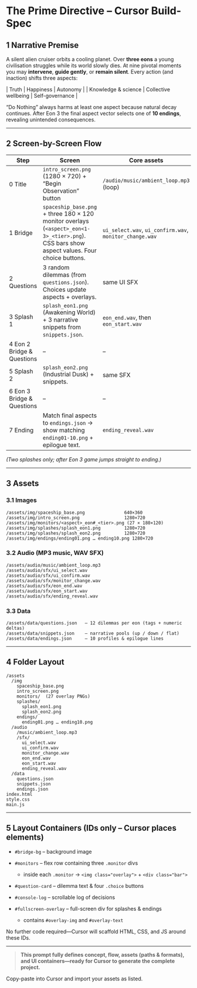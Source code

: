 # The Prime Directive – Cursor Build-Spec

## 1 Narrative Premise

A silent alien cruiser orbits a cooling planet. Over **three eons** a young civilisation struggles while its world slowly dies. At nine pivotal moments you may **intervene**, **guide gently**, or **remain silent**. Every action (and inaction) shifts three aspects:

\| Truth | Happiness | Autonomy |
\| Knowledge & science | Collective wellbeing | Self-governance |

“Do Nothing” always harms at least one aspect because natural decay continues. After Eon 3 the final aspect vector selects one of **10 endings**, revealing unintended consequences.

---

## 2 Screen-by-Screen Flow

| Step                       | Screen                                                                                                                                      | Core assets                                             | Audio |
| -------------------------- | ------------------------------------------------------------------------------------------------------------------------------------------- | ------------------------------------------------------- | ----- |
| 0 Title                    | `intro_screen.png` (1280 × 720) + “Begin Observation” button                                                                                | `/audio/music/ambient_loop.mp3` (loop)                  |       |
| 1 Bridge                   | `spaceship_base.png` + three 180 × 120 monitor overlays (`<aspect>_eon<1-3>_<tier>.png`). CSS bars show aspect values. Four choice buttons. | `ui_select.wav`, `ui_confirm.wav`, `monitor_change.wav` |       |
| 2 Questions                | 3 random dilemmas (from `questions.json`). Choices update aspects + overlays.                                                               | same UI SFX                                             |       |
| 3 Splash 1                 | `splash_eon1.png` (Awakening World) + 3 narrative snippets from `snippets.json`.                                                            | `eon_end.wav`, then `eon_start.wav`                     |       |
| 4 Eon 2 Bridge & Questions | –                                                                                                                                           | –                                                       |       |
| 5 Splash 2                 | `splash_eon2.png` (Industrial Dusk) + snippets.                                                                                             | same SFX                                                |       |
| 6 Eon 3 Bridge & Questions | –                                                                                                                                           | –                                                       |       |
| 7 Ending                   | Match final aspects to `endings.json` → show matching `ending01-10.png` + epilogue text.                                                    | `ending_reveal.wav`                                     |       |

_(Two splashes only; after Eon 3 game jumps straight to ending.)_

---

## 3 Assets

### 3.1 Images

```
/assets/img/spaceship_base.png               640×360
/assets/img/intro_screen.png                 1280×720
/assets/img/monitors/<aspect>_eon#_<tier>.png (27 × 180×120)
/assets/img/splashes/splash_eon1.png         1280×720
/assets/img/splashes/splash_eon2.png         1280×720
/assets/img/endings/ending01.png … ending10.png 1280×720
```

### 3.2 Audio (MP3 music, WAV SFX)

```
/assets/audio/music/ambient_loop.mp3
/assets/audio/sfx/ui_select.wav
/assets/audio/sfx/ui_confirm.wav
/assets/audio/sfx/monitor_change.wav
/assets/audio/sfx/eon_end.wav
/assets/audio/sfx/eon_start.wav
/assets/audio/sfx/ending_reveal.wav
```

### 3.3 Data

```
/assets/data/questions.json   – 12 dilemmas per eon (tags + numeric deltas)
/assets/data/snippets.json    – narrative pools (up / down / flat)
/assets/data/endings.json     – 10 profiles & epilogue lines
```

---

## 4 Folder Layout

```
/assets
  /img
    spaceship_base.png
    intro_screen.png
    monitors/  (27 overlay PNGs)
    splashes/
      splash_eon1.png
      splash_eon2.png
    endings/
      ending01.png … ending10.png
  /audio
    /music/ambient_loop.mp3
    /sfx/
      ui_select.wav
      ui_confirm.wav
      monitor_change.wav
      eon_end.wav
      eon_start.wav
      ending_reveal.wav
  /data
    questions.json
    snippets.json
    endings.json
index.html
style.css
main.js
```

---

## 5 Layout Containers (IDs only – Cursor places elements)

- `#bridge-bg` – background image
- `#monitors` – flex row containing three `.monitor` divs

  - inside each `.monitor` → `<img class="overlay">` + `<div class="bar">`

- `#question-card` – dilemma text & four `.choice` buttons
- `#console-log` – scrollable log of decisions
- `#fullscreen-overlay` – full-screen div for splashes & endings

  - contains `#overlay-img` and `#overlay-text`

No further code required—Cursor will scaffold HTML, CSS, and JS around these IDs.

---

> **This prompt fully defines concept, flow, assets (paths & formats), and UI containers—ready for Cursor to generate the complete project.**

Copy-paste into Cursor and import your assets as listed.
